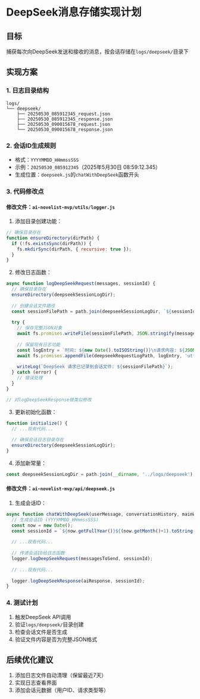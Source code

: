 # DeepSeek消息存储实现计划

## 目标
捕获每次向DeepSeek发送和接收的消息，按会话存储在`logs/deepseek/`目录下

## 实现方案

### 1. 日志目录结构
```
logs/
└── deepseek/
    ├── 20250530_085912345_request.json
    ├── 20250530_085912345_response.json
    ├── 20250530_090015678_request.json
    └── 20250530_090015678_response.json
```

### 2. 会话ID生成规则
- 格式：`YYYYMMDD_HHmmssSSS`
- 示例：`20250530_085912345`（2025年5月30日 08:59:12.345）
- 生成位置：`deepseek.js`的`chatWithDeepSeek`函数开头

### 3. 代码修改点

#### 修改文件：`ai-novelist-mvp/utils/logger.js`

1. 添加目录创建功能：
```javascript
// 确保目录存在
function ensureDirectory(dirPath) {
  if (!fs.existsSync(dirPath)) {
    fs.mkdirSync(dirPath, { recursive: true });
  }
}
```

2. 修改日志函数：
```javascript
async function logDeepSeekRequest(messages, sessionId) {
  // 确保目录存在
  ensureDirectory(deepseekSessionLogDir);
  
  // 创建会话文件路径
  const sessionFilePath = path.join(deepseekSessionLogDir, `${sessionId}_request.json`);
  
  try {
    // 保存完整JSON对象
    await fs.promises.writeFile(sessionFilePath, JSON.stringify(messages, null, 2), 'utf8');
    
    // 保留现有日志功能
    const logEntry = `时间: ${new Date().toISOString()}\n请求内容: ${JSON.stringify(messages, null, 2)}\n---\n`;
    await fs.promises.appendFile(deepseekRequestLogPath, logEntry, 'utf8');
    
    writeLog(`DeepSeek 请求已记录到会话文件: ${sessionFilePath}`);
  } catch (error) {
    // 错误处理
  }
}

// 对logDeepSeekResponse做类似修改
```

3. 更新初始化函数：
```javascript
function initialize() {
  // ...现有代码...
  
  // 确保会话日志目录存在
  ensureDirectory(deepseekSessionLogDir);
}
```

4. 添加新常量：
```javascript
const deepseekSessionLogDir = path.join(__dirname, '../logs/deepseek');
```

#### 修改文件：`ai-novelist-mvp/api/deepseek.js`

1. 生成会话ID：
```javascript
async function chatWithDeepSeek(userMessage, conversationHistory, mainWindow) {
  // 生成会话ID (YYYYMMDD_HHmmssSSS)
  const now = new Date();
  const sessionId = `${now.getFullYear()}${(now.getMonth()+1).toString().padStart(2,'0')}${now.getDate().toString().padStart(2,'0')}_${now.getHours().toString().padStart(2,'0')}${now.getMinutes().toString().padStart(2,'0')}${now.getSeconds().toString().padStart(2,'0')}${now.getMilliseconds().toString().padStart(3,'0')}`;
  
  // ...现有代码...
  
  // 传递会话ID给日志函数
  logger.logDeepSeekRequest(messagesToSend, sessionId);
  
  // ...现有代码...
  
  logger.logDeepSeekResponse(aiResponse, sessionId);
}
```

### 4. 测试计划
1. 触发DeepSeek API调用
2. 验证`logs/deepseek/`目录创建
3. 检查会话文件是否生成
4. 验证文件内容是否为完整JSON格式

## 后续优化建议
1. 添加日志文件自动清理（保留最近7天）
2. 实现日志查看界面
3. 添加会话元数据（用户ID、请求类型等）